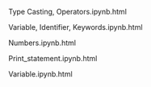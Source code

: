 Type Casting, Operators.ipynb.html

Variable, Identifier, Keywords.ipynb.html

Numbers.ipynb.html

Print_statement.ipynb.html

Variable.ipynb.html
